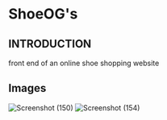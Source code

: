 # ShoeOG's
## INTRODUCTION
front end of an online shoe shopping website

## Images
![Screenshot (150)](https://user-images.githubusercontent.com/54507927/127439511-2f3f6995-cfb9-4647-aed5-b41bd8325ad8.png)
![Screenshot (154)](https://user-images.githubusercontent.com/54507927/127439545-0c46803a-0b62-45d6-939b-b860eca1b483.png)
